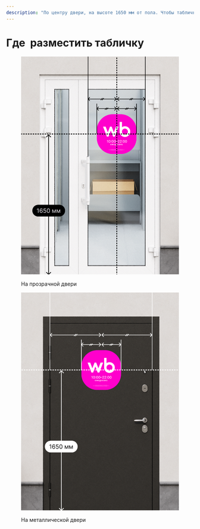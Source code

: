 ```yaml
---
description: "По центру двери, на высоте 1650 мм от пола. Чтобы табличка хорошо приклеилась, поверхность\_должна быть ровной, чистой, обезжиренной и сухой."
---
```


# Где  разместить табличку

<div><figure><img src="../../.gitbook/assets/01_sign_orientation_1.png" alt=""><figcaption><p>На прозрачной двери</p></figcaption></figure> <figure><img src="../../.gitbook/assets/01_sign_orientation_2.png" alt=""><figcaption><p>На металлической двери</p></figcaption></figure></div>

